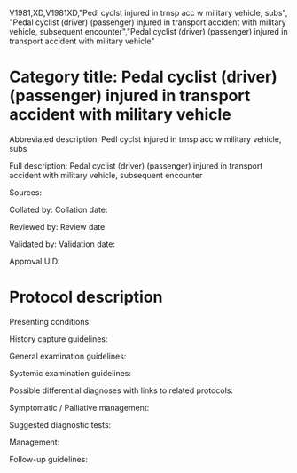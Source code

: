V1981,XD,V1981XD,"Pedl cyclst injured in trnsp acc w military vehicle, subs", "Pedal cyclist (driver) (passenger) injured in transport accident with military vehicle, subsequent encounter","Pedal cyclist (driver) (passenger) injured in transport accident with military vehicle"
# Category title: Pedal cyclist (driver) (passenger) injured in transport accident with military vehicle

Abbreviated description: Pedl cyclst injured in trnsp acc w military vehicle, subs

Full description: Pedal cyclist (driver) (passenger) injured in transport accident with military vehicle, subsequent encounter

Sources:

Collated by:
Collation date:

Reviewed by:
Review date:

Validated by:
Validation date:

Approval UID:

# Protocol description

Presenting conditions:

History capture guidelines:

General examination guidelines:

Systemic examination guidelines:

Possible differential diagnoses with links to related protocols:

Symptomatic / Palliative management:

Suggested diagnostic tests:

Management:

Follow-up guidelines:
